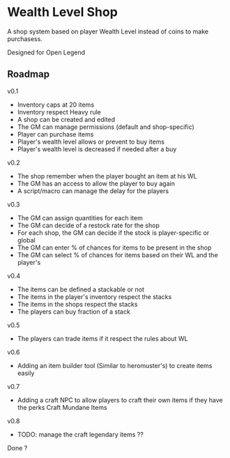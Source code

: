 # Wealth Level Shop

A shop system based on player Wealth Level instead of coins to make purchasess.

Designed for Open Legend

## Roadmap

v0.1

- Inventory caps at 20 items
- Inventory respect Heavy rule
- A shop can be created and edited
- The GM can manage permissions (default and shop-specific)
- Player can purchase items
- Player's wealth level allows or prevent to buy items
- Player's wealth level is decreased if needed after a buy

v0.2

- The shop remember when the player bought an item at his WL
- The GM has an access to allow the player to buy again
- A script/macro can manage the delay for the players

v0.3

- The GM can assign quantities for each item
- The GM can decide of a restock rate for the shop
- For each shop, the GM can decide if the stock is player-specific or global
- The GM can enter % of chances for items to be present in the shop
- The GM can select % of chances for items based on their WL and the player's

v0.4

- The items can be defined a stackable or not
- The items in the player's inventory respect the stacks
- The items in the shops respect the stacks
- The players can buy fraction of a stack

v0.5

- The players can trade items if it respect the rules about WL

v0.6

- Adding an item builder tool (Similar to heromuster's) to create items easily

v0.7

- Adding a craft NPC to allow players to craft their own items if they have the perks Craft Mundane Items

v0.8

- TODO: manage the craft legendary items ??

Done ?
